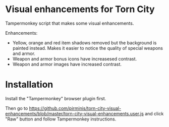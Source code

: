 # Visual enhancements for Torn City
Tampermonkey script that makes some visual enhancements.

Enhancements:
- Yellow, orange and red item shadows removed but the background is painted instead. Makes it easier to notice the quality of special weapons and armor.
- Weapon and armor bonus icons have increasesed contrast.
- Weapon and armor images have increased contrast.

# Installation
Install the "Tampermonkey" browser plugin first.

Then go to https://github.com/pirminis/torn-city-visual-enhancements/blob/master/torn-city-visual-enhancements.user.js and click "Raw" button and follow Tampermonkey instructions.
